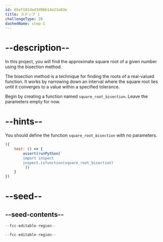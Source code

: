 ```yaml
---
id: 65ef181dad3d96b14a21a03e
title: ステップ 1
challengeType: 20
dashedName: step-1
---
```


# --description--

In this project, you will find the approximate square root of a given number using the bisection method.

The bisection method is a technique for finding the roots of a real-valued function. It works by narrowing down an interval where the square root lies until it converges to a value within a specified tolerance.

Begin by creating a function named `square_root_bisection`. Leave the parameters empty for now.

# --hints--

You should define the function `square_root_bisection` with no parameters.

```js
({
    test: () => {
        assert(runPython(`
        import inspect        
        inspect.isfunction(square_root_bisection)
        `))
    }
})
```

# --seed--

## --seed-contents--

```py
--fcc-editable-region--

--fcc-editable-region--
```
